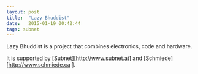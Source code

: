 ```yaml
---
layout: post
title:  "Lazy Bhuddist"
date:   2015-01-19 00:42:44
tags: subnet
---
```


Lazy Bhuddist is a project that combines electronics, code and hardware.

It is supported by [Subnet][http://www.subnet.at] and [Schmiede][http://www.schmiede.ca
].

